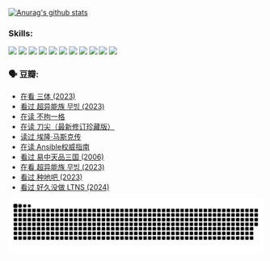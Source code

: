 
[![Anurag's github stats](https://github-readme-stats.vercel.app/api?username=w940853815)](https://github.com/anuraghazra/github-readme-stats)

### Skills:

<code><img height="32" src="https://cdn.jsdelivr.net/npm/simple-icons@v5/icons/python.svg"></code>
<code><img height="32" src="https://cdn.jsdelivr.net/npm/simple-icons@v5/icons/javascript.svg"></code>
<code><img height="32" src="https://cdn.jsdelivr.net/npm/simple-icons@v5/icons/django.svg"></code>
<code><img height="32" src="https://cdn.jsdelivr.net/npm/simple-icons@v5/icons/flask.svg"></code>
<code><img height="32" src="https://cdn.jsdelivr.net/npm/simple-icons@v5/icons/vuetify.svg"></code>
<code><img height="32" src="https://cdn.jsdelivr.net/npm/simple-icons@v5/icons/git.svg"></code>
<code><img height="32" src="https://cdn.jsdelivr.net/npm/simple-icons@v5/icons/docker.svg"></code>
<code><img height="32" src="https://cdn.jsdelivr.net/npm/simple-icons@v5/icons/postgresql.svg"></code>
<code><img height="32" src="https://cdn.jsdelivr.net/npm/simple-icons@v5/icons/elasticsearch.svg"></code>
<code><img height="32" src="https://cdn.jsdelivr.net/npm/simple-icons@v5/icons/macos.svg"></code>
<code><img height="32" src="https://cdn.jsdelivr.net/npm/simple-icons@v5/icons/linux.svg"></code>

### 🗣 豆瓣:

<!-- DOUBAN-ACTIVITIES:START -->
- [在看 三体‎ (2023)](https://www.douban.com/people/136069238/status/4558185093/?_i=11231901)
- [看过 超异能族 무빙‎ (2023)](https://www.douban.com/people/136069238/status/4556824186/?_i=11231901)
- [在读 不拘一格](https://www.douban.com/people/136069238/status/4541712161/?_i=11231901)
- [在读 刀尖（最新修订珍藏版）](https://www.douban.com/people/136069238/status/4541711339/?_i=11231901)
- [读过 埃隆·马斯克传](https://www.douban.com/people/136069238/status/4541710351/?_i=11231901)
- [在读 Ansible权威指南](https://www.douban.com/people/136069238/status/4539151450/?_i=11231901)
- [看过 易中天品三国‎ (2006)](https://www.douban.com/people/136069238/status/4529910812/?_i=11231901)
- [在看 超异能族 무빙‎ (2023)](https://www.douban.com/people/136069238/status/4527291077/?_i=11231901)
- [看过 种地吧‎ (2023)](https://www.douban.com/people/136069238/status/4527289637/?_i=11231901)
- [看过 好久没做 LTNS‎ (2024)](https://www.douban.com/people/136069238/status/4527289515/?_i=11231901)
<!-- DOUBAN-ACTIVITIES:END -->


![Snake animation](https://raw.githubusercontent.com/w940853815/w940853815/output/github-contribution-grid-snake.svg)

<!--
**w940853815/w940853815** is a ✨ _special_ ✨ repository because its `README.md` (this file) appears on your GitHub profile.

Here are some ideas to get you started:

- 🔭 I’m currently working on ...
- 🌱 I’m currently learning ...
- 👯 I’m looking to collaborate on ...
- 🤔 I’m looking for help with ...
- 💬 Ask me about ...
- 📫 How to reach me: ...
- 😄 Pronouns: ...
- ⚡ Fun fact: ...
-->
